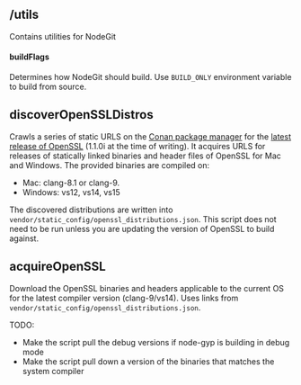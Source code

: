## /utils

Contains utilities for NodeGit

#### buildFlags

Determines how NodeGit should build. Use `BUILD_ONLY` environment variable to build from source.

## discoverOpenSSLDistros

Crawls a series of static URLS on the [Conan package manager](https://conan.io/) for the [latest release of OpenSSL](https://bintray.com/conan-community/conan/OpenSSL%3Aconan#files/conan%2FOpenSSL%2F1.1.0i) (1.1.0i at the time of writing). It acquires URLS for releases of statically linked binaries and header files of OpenSSL for Mac and Windows. The provided binaries are compiled on:

- Mac: clang-8.1 or clang-9.
- Windows: vs12, vs14, vs15

The discovered distributions are written into `vendor/static_config/openssl_distributions.json`. This script does not need to be run unless you are updating the version of OpenSSL to build against.

## acquireOpenSSL

Download the OpenSSL binaries and headers applicable to the current OS for the latest compiler version (clang-9/vs14). Uses links from `vendor/static_config/openssl_distributions.json`.

TODO:

- Make the script pull the debug versions if node-gyp is building in debug mode
- Make the script pull down a version of the binaries that matches the system compiler
